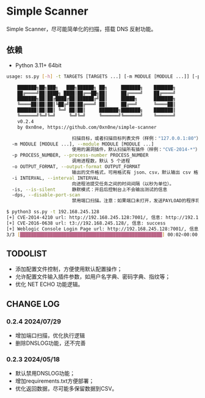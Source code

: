 # Simple Scanner

Simple Scanner，尽可能简单化的扫描，搭载 DNS 反射功能。

## 依赖

- Python 3.11+ 64bit

```bash
usage: ss.py [-h] -t TARGETS [TARGETS ...] [-m MODULE [MODULE ...]] [-p PROCESS_NUMBER] [-o OUTPUT_FORMAT] [-i INTERVAL] [-is] [-dps]

    ███████╗██╗███╗   ███╗██████╗ ██╗     ███████╗    ███████╗
    ██╔════╝██║████╗ ████║██╔══██╗██║     ██╔════╝    ██╔════╝
    ███████╗██║██╔████╔██║██████╔╝██║     █████╗      ███████╗
    ╚════██║██║██║╚██╔╝██║██╔═══╝ ██║     ██╔══╝      ╚════██║
    ███████║██║██║ ╚═╝ ██║██║     ███████╗███████╗    ███████║
    ╚══════╝╚═╝╚═╝     ╚═╝╚═╝     ╚══════╝╚══════╝    ╚══════╝
    v0.2.4
    by 0xn0ne, https://github.com/0xn0ne/simple-scanner

                        扫描目标，或者扫描目标列表文件（样例："127.0.0.1:80"）
  -m MODULE [MODULE ...], --module MODULE [MODULE ...]
                        使用的漏洞插件，默认扫描所有插件（样例："CVE-2014-*"）
  -p PROCESS_NUMBER, --process-number PROCESS_NUMBER
                        调用进程数，默认 5 个进程
  -o OUTPUT_FORMAT, --output-format OUTPUT_FORMAT
                        输出的文件格式，可用格式有 json、csv，默认输出 csv 格式
  -i INTERVAL, --interval INTERVAL
                        向进程池提交任务之间的时间间隔（以秒为单位）。
  -is, --is-silent      静默模式：开启后控制台上不会输出测试的信息
  -dps, --disable-port-scan
                        禁用端口扫描。注意：如果端口未打开，发送PAYLOAD的程序将导致无意义的响应等待时间
```

```bash
$ python3 ss.py -t 192.168.245.128
[+] CVE-2014-4210 url: http://192.168.245.128:7001/, 信息: http://192.168.245.128:7001/uddiexplorer/SearchPublicRegistries.jsp
[+] CVE-2016-0638 url: t3://192.168.245.128/, 信息: success
[+] Weblogic Console Login Page url: http://192.168.245.128:7001/, 信息: http://192.168.245.128:7001/console/login/LoginForm.jsp
3/3 [████████████████████████████████████████████████████] 00:02<00:00, 1.23it/s
```

## TODOLIST

- 添加配置文件控制，方便使用默认配置操作；
- 允许配置文件输入插件参数，如用户名字典、密码字典、指纹等；
- 优化 NET ECHO 功能逻辑。

## CHANGE LOG

### 0.2.4 2024/07/29

- 增加端口扫描，优化执行逻辑
- 删除DNSLOG功能，还不完善

### 0.2.3 2024/05/18

- 默认禁用DNSLOG功能；
- 增加requirements.txt方便部署；
- 优化返回数据，尽可能多保留数据到CSV。
